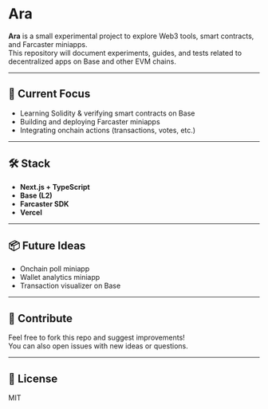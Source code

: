 # Ara

**Ara** is a small experimental project to explore Web3 tools, smart contracts, and Farcaster miniapps.  
This repository will document experiments, guides, and tests related to decentralized apps on Base and other EVM chains.

---

## 🧠 Current Focus
- Learning Solidity & verifying smart contracts on Base
- Building and deploying Farcaster miniapps
- Integrating onchain actions (transactions, votes, etc.)

---

## 🛠️ Stack
- **Next.js + TypeScript**
- **Base (L2)**
- **Farcaster SDK**
- **Vercel**

---

## 📦 Future Ideas
- Onchain poll miniapp
- Wallet analytics miniapp
- Transaction visualizer on Base

---

## 🤝 Contribute
Feel free to fork this repo and suggest improvements!  
You can also open issues with new ideas or questions.

---

## 📜 License
MIT
